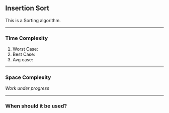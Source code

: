 ## Insertion Sort
This is a Sorting algorithm.

---
### Time Complexity
1. Worst Case: 
2. Best Case: 
3. Avg case: 

---
### Space Complexity
*Work under progress*

---
### When should it be used?
